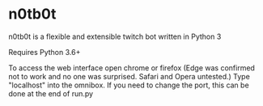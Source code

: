 # n0tb0t

n0tb0t is a flexible and extensible twitch bot written in Python 3

Requires Python 3.6+

To access the web interface open chrome or firefox (Edge was confirmed not to work and no one was surprised. Safari and Opera untested.) 
Type "localhost" into the omnibox. If you need to change the port, this can be done at the end of run.py

